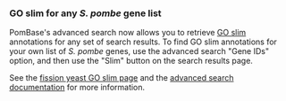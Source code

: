 ### GO slim for any *S. pombe* gene list
<!-- newsfeed_thumbnail: slim_tiny.png -->

PomBase's advanced search now allows you to retrieve [GO
slim](documentation/pombase-go-slim-documentation) annotations for any
set of search results. To find GO slim annotations for your own list
of *S. pombe* genes, use the advanced search "Gene IDs" option, and
then use the "Slim" button on the search results page.

See the [fission yeast GO slim
page](browse-curation/fission-yeast-go-slim-terms) and the [advanced
search documentation](documentation/advanced-search) for more
information.
